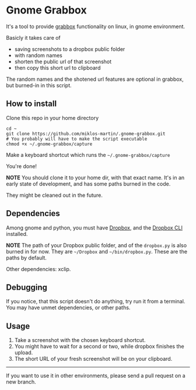 # Gnome Grabbox

It's a tool to provide [grabbox](http://grabbox.devsoft.no/) functionality on linux, in gnome environment.

Basicly it takes care of 

* saving screenshots to a dropbox public folder
* with random names
* shorten the public url of that screenshot
* then copy this short url to clipboard

The random names and the shotened url features are optional in grabbox, but burned-in in this script.

## How to install

Clone this repo in your home directory

```shell
cd ~
git clone https://github.com/miklos-martin/.gnome-grabbox.git
# You probably will have to make the script executable
chmod +x ~/.gnome-grabbox/capture
```
Make a keyboard shortcut which runs the `~/.gnome-grabbox/capture`

You're done!

**NOTE** You should clone it to your home dir, with that exact name.
It's in an early state of development, and has some paths burned in the code.

They might be cleaned out in the future.

## Dependencies

Among gnome and python, you must have [Dropbox](https://www.dropbox.com/downloading?os=lnx), and the [Dropbox CLI](http://www.dropboxwiki.com/Using_Dropbox_CLI) installed.

**NOTE** The path of your Dropbox public folder, and of the `dropbox.py` is also burned in for now. They are `~/Dropbox` and `~/bin/dropbox.py`. These are the paths by default.

Other dependencies: xclip.

## Debugging

If you notice, that this script doesn't do anything, try run it from a terminal. You may have unmet dependencies, or other paths.

## Usage

1. Take a screenshot with the chosen keyboard shortcut.
2. You might have to wait for a second or two, while dropbox finishes the upload.
3. The short URL of your fresh screenshot will be on your clipboard.

----

If you want to use it in other environments, please send a pull request on a new branch.
